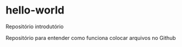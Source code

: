 # hello-world
Repositório introdutório

Repositório para entender como funciona colocar arquivos no Github
